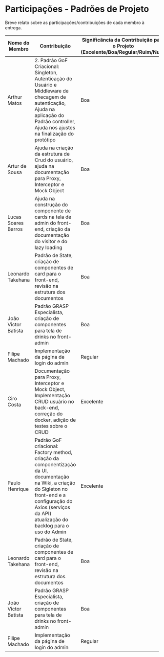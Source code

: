 # Participações - Padrões de Projeto

Breve relato sobre as participações/contribuições de cada membro à entrega. 

|Nome do Membro | Contribuição | Significância da Contribuição para o Projeto (Excelente/Boa/Regular/Ruim/Nula) |
| -- | -- | -- |
| Arthur Matos  | 2. Padrão GoF Criacional: Singleton, Autenticação do Usuário e Middleware de checagem de autenticação, Ajuda na aplicação do Padrão controller, Ajuda nos ajustes na finalização do protótipo | Boa |
| Artur de Sousa  | Ajuda na criação da estrutura de Crud do usuário, ajuda na documentação para Proxy, Interceptor e Mock Object | Boa |
| Lucas Soares Barros | Ajuda na construção do componente de cards na tela de admin do front-end, criação da documentação do visitor e do lazy loading| Boa |
| Leonardo Takehana  | Padrão de State, criação de componentes de card para o front-end, revisão na estrutura dos documentos | Boa |
| João Victor Batista  | Padrão GRASP Especialista, criação de componentes para tela de drinks no front-admin | Boa |
| Filipe Machado | Implementação da página de login do admin | Regular |
| Ciro Costa | Documentação para Proxy, Interceptor e Mock Object, Implementação CRUD usuário no back-end, correção do docker, adição de testes sobre o CRUD | Excelente |
| Paulo Henrique  | Padrão GoF criacional: Factory method, criação da componentização da UI, documentação na Wiki, a criação do Sigleton no front-end e a configuração do Axios (serviços da API) atualização do backlog para o uso do Admin| Excelente |
| Leonardo Takehana  | Padrão de State, criação de componentes de card para o front-end, revisão na estrutura dos documentos | Boa |
| João Victor Batista  | Padrão GRASP Especialista, criação de componentes para tela de drinks no front-admin | Boa |
| Filipe Machado | Implementação da página de login do admin | Regular |

